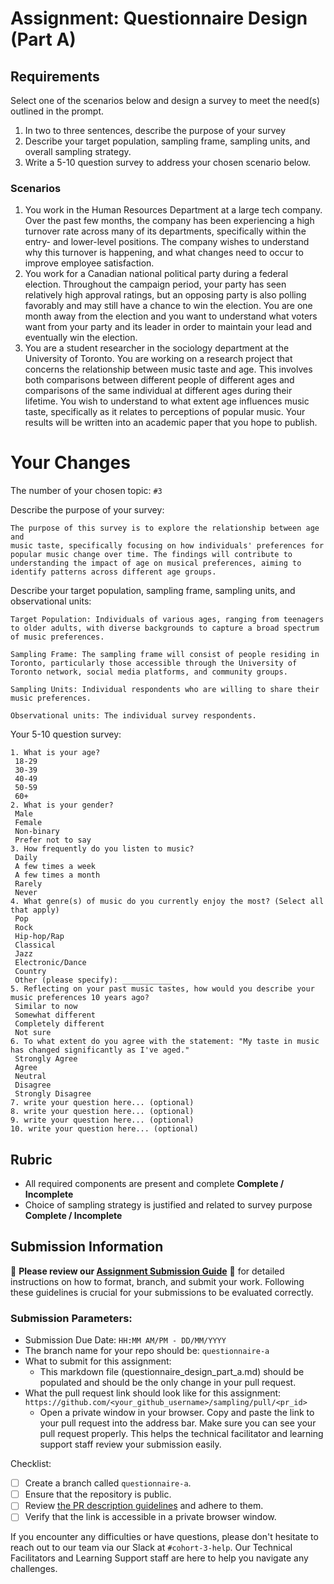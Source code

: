 # Assignment: Questionnaire Design (Part A)

## Requirements
Select one of the scenarios below and design a survey to meet the need(s) outlined in the prompt.

1.	In two to three sentences, describe the purpose of your survey
2.	Describe your target population, sampling frame, sampling units, and overall sampling strategy.
3.	Write a 5-10 question survey to address your chosen scenario below.


### Scenarios
1.	You work in the Human Resources Department at a large tech company. Over the past few months, the company has been experiencing a high turnover rate across many of its departments, specifically within the entry- and lower-level positions. The company wishes to understand why this turnover is happening, and what changes need to occur to improve employee satisfaction.
2.	You work for a Canadian national political party during a federal election. Throughout the campaign period, your party has seen relatively high approval ratings, but an opposing party is also polling favorably and may still have a chance to win the election. You are one month away from the election and you want to understand what voters want from your party and its leader in order to maintain your lead and eventually win the election.
3.	You are a student researcher in the sociology department at the University of Toronto. You are working on a research project that concerns the relationship between music taste and age. This involves both comparisons between different people of different ages and comparisons of the same individual at different ages during their lifetime. You wish to understand to what extent age influences music taste, specifically as it relates to perceptions of popular music. Your results will be written into an academic paper that you hope to publish.


# Your Changes

The number of your chosen topic: `#3`

Describe the purpose of your survey:
```
The purpose of this survey is to explore the relationship between age and 
music taste, specifically focusing on how individuals' preferences for popular music change over time. The findings will contribute to understanding the impact of age on musical preferences, aiming to identify patterns across different age groups.
```

Describe your target population, sampling frame, sampling units, and observational units:
```
Target Population: Individuals of various ages, ranging from teenagers to older adults, with diverse backgrounds to capture a broad spectrum of music preferences.

Sampling Frame: The sampling frame will consist of people residing in Toronto, particularly those accessible through the University of Toronto network, social media platforms, and community groups.

Sampling Units: Individual respondents who are willing to share their music preferences.

Observational units: The individual survey respondents. 
```

Your 5-10 question survey:
```
1. What is your age?
 18-29
 30-39
 40-49
 50-59
 60+
2. What is your gender?
 Male
 Female
 Non-binary
 Prefer not to say
3. How frequently do you listen to music?
 Daily
 A few times a week
 A few times a month
 Rarely
 Never
4. What genre(s) of music do you currently enjoy the most? (Select all that apply)
 Pop
 Rock
 Hip-hop/Rap
 Classical
 Jazz
 Electronic/Dance
 Country
 Other (please specify): ___________
5. Reflecting on your past music tastes, how would you describe your music preferences 10 years ago?
 Similar to now
 Somewhat different
 Completely different
 Not sure
6. To what extent do you agree with the statement: "My taste in music has changed significantly as I've aged."
 Strongly Agree
 Agree
 Neutral
 Disagree
 Strongly Disagree
7. write your question here... (optional)
8. write your question here... (optional)
9. write your question here... (optional)
10. write your question here... (optional)
```

## Rubric

-	All required components are present and complete **Complete / Incomplete**
-	Choice of sampling strategy is justified and related to survey purpose **Complete / Incomplete**

## Submission Information

🚨 **Please review our [Assignment Submission Guide](https://github.com/UofT-DSI/onboarding/blob/main/onboarding_documents/submissions.md)** 🚨 for detailed instructions on how to format, branch, and submit your work. Following these guidelines is crucial for your submissions to be evaluated correctly.

### Submission Parameters:
* Submission Due Date: `HH:MM AM/PM - DD/MM/YYYY`
* The branch name for your repo should be: `questionnaire-a`
* What to submit for this assignment:
    * This markdown file (questionnaire_design_part_a.md) should be populated and should be the only change in your pull request.
* What the pull request link should look like for this assignment: `https://github.com/<your_github_username>/sampling/pull/<pr_id>`
    * Open a private window in your browser. Copy and paste the link to your pull request into the address bar. Make sure you can see your pull request properly. This helps the technical facilitator and learning support staff review your submission easily.

Checklist:
- [ ] Create a branch called `questionnaire-a`.
- [ ] Ensure that the repository is public.
- [ ] Review [the PR description guidelines](https://github.com/UofT-DSI/onboarding/blob/main/onboarding_documents/submissions.md#guidelines-for-pull-request-descriptions) and adhere to them.
- [ ] Verify that the link is accessible in a private browser window.

If you encounter any difficulties or have questions, please don't hesitate to reach out to our team via our Slack at `#cohort-3-help`. Our Technical Facilitators and Learning Support staff are here to help you navigate any challenges.
